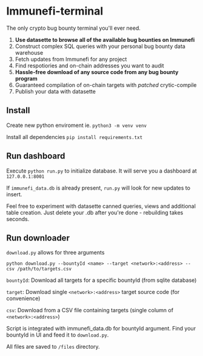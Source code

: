 # Immunefi-terminal

The only crypto bug bounty terminal you'll ever need.

1. **Use datasette to browse all of the available bug bounties on Immunefi**
2. Construct complex SQL queries with your personal bug bounty data warehouse
3. Fetch updates from Immunefi for any project
4. Find respotiories and on-chain addresses you want to audit
5. **Hassle-free download of any source code from any bug bounty program**
6. Guaranteed compilation of on-chain targets with *patched* crytic-compile
7. Publish your data with datasette

## Install

Create new python enviroment ie. `python3 -m venv venv`

Install all dependencies `pip install requirements.txt`

## Run dashboard

Execute `python run.py` to initialize database. It will serve you a dashboard at `127.0.0.1:8001`

If `immunefi_data.db` is already present, `run.py` will look for new updates to insert. 

Feel free to experiment with datasette canned queries, views and additional table creation. Just delete your .db after you're done - rebuilding takes seconds.

## Run downloader

`download.py` allows for three arguments

`python download.py --bountyId <name> --target <network>:<address> --csv /path/to/targets.csv`

`bountyId`: Download all targets for a specific bountyId (from sqlite database)

`target`: Download single `<network>:<address>` target source code (for convenience)

`csv`: Download from a CSV file containing targets (single column of `<network>:<address>`)

Script is integrated with immunefi_data.db for bountyId argument. Find your bountyId in UI and feed it to `download.py`.

All files are saved to `/files` directory.